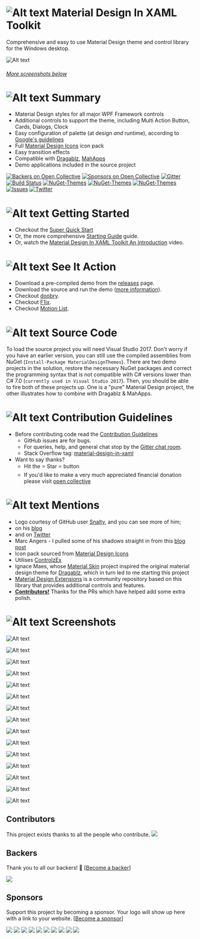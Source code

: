 # ![Alt text](web/images/MD4XAML64.png "Material Design In XAML Toolkit") Material Design In XAML Toolkit

Comprehensive and easy to use Material Design theme and control library for the Windows desktop.

![Alt text](web/images/screen-home.png "Material Design Demo")

###### [More screenshots below](#Screenshots)

# ![Alt text](web/images/MD4XAML28.png "Summary") Summary

 * Material Design styles for all major WPF Framework controls
 * Additional controls to support the theme, including Multi Action Button, Cards, Dialogs, Clock
 * Easy configuration of palette (at design _and_ runtime), according to [Google's guidelines](https://material.io/design/)
 * Full [Material Design Icons](https://materialdesignicons.com/) icon pack
 * Easy transition effects
 * Compatible with [Dragablz](https://github.com/ButchersBoy/Dragablz), [MahApps](https://github.com/MahApps/MahApps.Metro)
 * Demo applications included in the source project

[![Backers on Open Collective](https://opencollective.com/materialdesigninxaml/backers/badge.svg)](#backers) [![Sponsors on Open Collective](https://opencollective.com/materialdesigninxaml/sponsors/badge.svg)](#sponsors) [![Gitter](https://img.shields.io/badge/Gitter-Join%20Chat,%20Get%20Help,%20Say%20Hello!-green.svg?style=flat-square)](https://gitter.im/ButchersBoy/MaterialDesignInXamlToolkit)
[![Build Status](https://dev.azure.com/MaterialDesignInXAML/MaterialDesignInXaml/_apis/build/status/MaterialDesignInXAML.MaterialDesignInXamlToolkit?branchName=master)](https://dev.azure.com/MaterialDesignInXAML/MaterialDesignInXaml/_build/latest?definitionId=2&branchName=master)
[![NuGet-Themes](https://img.shields.io/nuget/v/MaterialDesignThemes.svg?label=NuGet:%20Themes&style=flat-square)](https://www.nuget.org/packages/MaterialDesignThemes/)
[![NuGet-Themes](https://img.shields.io/nuget/vpre/MaterialDesignThemes.svg?label=NuGet:%20Themes%20(CI)&style=flat-square)](https://www.nuget.org/packages/MaterialDesignThemes/)
[![NuGet-Themes](https://img.shields.io/nuget/vpre/MaterialDesignColors.svg?label=NuGet:%20Colours&style=flat-square)](https://www.nuget.org/packages/MaterialDesignColors/)
[![Issues](https://img.shields.io/github/issues/MaterialDesignInXAML/MaterialDesignInXamlToolkit.svg?style=flat-square)](https://github.com/MaterialDesignInXAML/MaterialDesignInXamlToolkit/issues)
[![Twitter](https://img.shields.io/badge/twitter-%40james__willock-55acee.svg?style=flat-square)](https://twitter.com/James_Willock)
 
# ![Alt text](web/images/MD4XAML28.png "How Can I Use The Themes?") Getting Started

* Checkout the [Super Quick Start](https://github.com/MaterialDesignInXAML/MaterialDesignInXamlToolkit/wiki/Super-Quick-Start)
* Or, the more comprehensive [Starting Guide](https://github.com/MaterialDesignInXAML/MaterialDesignInXamlToolkit/wiki/Getting-Started) guide.
* Or, watch the [Material Design In XAML Toolkit An Introduction](https://www.youtube.com/watch?v=-n5yeEOsbCk) video.

# ![Alt text](web/images/MD4XAML28.png "In Action") See It Action

* Download a pre-compiled demo from the [releases](https://github.com/ButchersBoy/MaterialDesignInXamlToolkit/releases) page.
* Download the source and run the demo ([more information](https://github.com/MaterialDesignInXAML/MaterialDesignInXamlToolkit/wiki/Compiling-From-Source)).
* Checkout [doobry](http://materialdesigninxaml.net/doobry).
* Checkout [F1ix](http://materialdesigninxaml.net/f1ix).
* Checkout [Motion List](https://github.com/MaterialDesignInXAML/MotionList).

# ![Alt text](web/images/MD4XAML28.png "How Can I Use The Themes?") Source Code
To load the source project you will need Visual Studio 2017.  Don't worry if you have an earlier version, you can still use the compiled assemblies from NuGet (``` Install-Package MaterialDesignThemes ```). There are two demo projects in the solution, restore the necessary NuGet packages and correct the programming syntax that is not compatible with C# versions lower than C# 7.0 (```currently used in Visual Studio 2017```). Then, you should be able to fire both of these projects up.  One is a "pure" Material Design project, the other illustrates how to combine with Dragablz & MahApps.

# ![Alt text](web/images/MD4XAML28.png "Contributions") Contribution Guidelines

* Before contributing code read the [Contribution Guidelines](.github/CONTRIBUTING.md)
  * GitHub issues are for bugs.
  * For queries, help, and general chat stop by the [Gitter chat room](https://gitter.im/ButchersBoy/MaterialDesignInXamlToolkit).
  * Stack Overflow tag: [material-design-in-xaml](http://stackoverflow.com/questions/tagged/material-design-in-xaml)
* Want to say thanks?
  *  Hit the :star: Star :star: button
  *  If you'd like to make a very much appreciated financial donation please visit <a href='https://opencollective.com/materialdesigninxaml'>open collective</a>

# ![Alt text](web/images/MD4XAML28.png "Mentions") Mentions

* Logo courtesy of GitHub user [Snalty](https://github.com/snalty), and you can see more of him;
 * on his [blog](http://holothere.tumblr.com/)
 * and on [Twitter](https://twitter.com/snalty)
* Marc Angers - I pulled some of his shadows straight in from this [blog post](http://marcangers.com/material-design-shadows-in-wpf/)
* Icon pack sourced from [Material Design Icons](https://materialdesignicons.com/)
* Utilises [ControlzEx](https://github.com/ControlzEx/ControlzEx)
* Ignace Maes, whose [Material Skin](https://github.com/IgnaceMaes/MaterialSkin) project inspired the original material design theme for [Dragablz](https://github.com/ButchersBoy/Dragablz), which in turn led to me starting this project
* [Material Design Extensions](https://github.com/spiegelp/MaterialDesignExtensions) is a community repository based on this library that provides additional controls and features.
* **[Contributors!](https://github.com/ButchersBoy/MaterialDesignInXamlToolkit/graphs/contributors)**  Thanks for the PRs which have helped add some extra polish.  

# <a name="Screenshots"></a>![Alt text](web/images/MD4XAML28.png "Screenshots") Screenshots

![Alt text](web/images/screen-buttons.png "Buttons")

![Alt text](web/images/screen-fields.png "Fields")

![Alt text](web/images/screen-palette.png "Palette")

![Alt text](web/images/screen-pickers.png "Pickers")

![Alt text](web/images/screen-iconpack.png "Icons")

![Alt text](web/images/screen-cards.png "Cards")

![Alt text](web/images/screen-menutoolbar.png "Menus and Toolbars")

![Alt text](web/images/screen-progress.png "Progress Bars")

![Alt text](web/images/screen-dialogs.png "Dialogs")

![Alt text](web/images/screen-lists.png "Lists")

![Alt text](web/images/screen-treeview.png "Tree View")

![Alt text](web/images/screen-sliders.png "Sliders")

![Alt text](web/images/screen-typography.png "Typography")

![Alt text](web/images/screen-groupbox.png "Group Box")

![Alt text](web/images/screen-shadows.png "Shadows")

## Contributors

This project exists thanks to all the people who contribute. 
<a href="https://github.com/MaterialDesignInXAML/MaterialDesignInXamlToolkit/graphs/contributors"><img src="https://opencollective.com/materialdesigninxaml/contributors.svg?width=890&button=false" /></a>


## Backers

Thank you to all our backers! 🙏 [[Become a backer](https://opencollective.com/materialdesigninxaml#backer)]

<a href="https://opencollective.com/materialdesigninxaml#backers" target="_blank"><img src="https://opencollective.com/materialdesigninxaml/backers.svg?width=890"></a>


## Sponsors

Support this project by becoming a sponsor. Your logo will show up here with a link to your website. [[Become a sponsor](https://opencollective.com/materialdesigninxaml#sponsor)]

<a href="https://opencollective.com/materialdesigninxaml/sponsor/0/website" target="_blank"><img src="https://opencollective.com/materialdesigninxaml/sponsor/0/avatar.svg"></a>
<a href="https://opencollective.com/materialdesigninxaml/sponsor/1/website" target="_blank"><img src="https://opencollective.com/materialdesigninxaml/sponsor/1/avatar.svg"></a>
<a href="https://opencollective.com/materialdesigninxaml/sponsor/2/website" target="_blank"><img src="https://opencollective.com/materialdesigninxaml/sponsor/2/avatar.svg"></a>
<a href="https://opencollective.com/materialdesigninxaml/sponsor/3/website" target="_blank"><img src="https://opencollective.com/materialdesigninxaml/sponsor/3/avatar.svg"></a>
<a href="https://opencollective.com/materialdesigninxaml/sponsor/4/website" target="_blank"><img src="https://opencollective.com/materialdesigninxaml/sponsor/4/avatar.svg"></a>
<a href="https://opencollective.com/materialdesigninxaml/sponsor/5/website" target="_blank"><img src="https://opencollective.com/materialdesigninxaml/sponsor/5/avatar.svg"></a>
<a href="https://opencollective.com/materialdesigninxaml/sponsor/6/website" target="_blank"><img src="https://opencollective.com/materialdesigninxaml/sponsor/6/avatar.svg"></a>
<a href="https://opencollective.com/materialdesigninxaml/sponsor/7/website" target="_blank"><img src="https://opencollective.com/materialdesigninxaml/sponsor/7/avatar.svg"></a>
<a href="https://opencollective.com/materialdesigninxaml/sponsor/8/website" target="_blank"><img src="https://opencollective.com/materialdesigninxaml/sponsor/8/avatar.svg"></a>
<a href="https://opencollective.com/materialdesigninxaml/sponsor/9/website" target="_blank"><img src="https://opencollective.com/materialdesigninxaml/sponsor/9/avatar.svg"></a>


